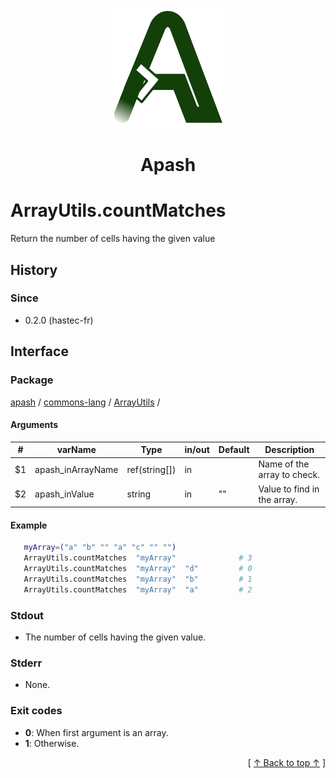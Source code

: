 
<div align='center' id='apash-top'>
  <a href='https://github.com/hastec-fr/apash'>
    <img alt='apash-logo' src='../../../../../../assets/apash-logo.svg'/>
  </a>

  # Apash
</div>


# ArrayUtils.countMatches
Return the number of cells having the given value

## History
### Since
  * 0.2.0 (hastec-fr)

## Interface
### Package
<!-- apash.packageBegin -->
[apash](../../../apash.md) / [commons-lang](../../commons-lang.md) / [ArrayUtils](../ArrayUtils.md) / 
<!-- apash.packageEnd -->

#### Arguments
 | #      | varName           | Type          | in/out   | Default    | Description                          |
 |--------|-------------------|---------------|----------|------------|--------------------------------------|
 | $1     | apash_inArrayName | ref(string[]) | in       |            | Name of the array to check.          |
 | $2     | apash_inValue     | string        | in       | ""         | Value to find in the array.          |

#### Example
 ```bash
    myArray=("a" "b" "" "a" "c" "" "")
    ArrayUtils.countMatches  "myArray"              # 3
    ArrayUtils.countMatches  "myArray"  "d"         # 0
    ArrayUtils.countMatches  "myArray"  "b"         # 1
    ArrayUtils.countMatches  "myArray"  "a"         # 2
 ```

### Stdout
  * The number of cells having the given value.
### Stderr
  * None.

### Exit codes
  * **0**: When first argument is an array.
  * **1**: Otherwise.

  <div align='right'>[ <a href='#apash-top'>↑ Back to top ↑</a> ]</div>

